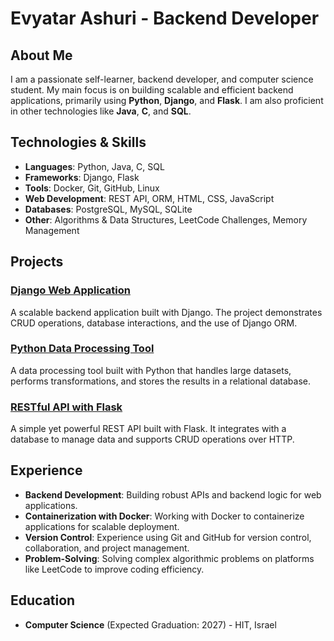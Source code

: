 # Evyatar Ashuri - Backend Developer

## About Me
I am a passionate self-learner, backend developer, and computer science student. My main focus is on building scalable and efficient backend applications, primarily using **Python**, **Django**, and **Flask**. I am also proficient in other technologies like **Java**, **C**, and **SQL**.

## Technologies & Skills
- **Languages**: Python, Java, C, SQL
- **Frameworks**: Django, Flask
- **Tools**: Docker, Git, GitHub, Linux
- **Web Development**: REST API, ORM, HTML, CSS, JavaScript
- **Databases**: PostgreSQL, MySQL, SQLite
- **Other**: Algorithms & Data Structures, LeetCode Challenges, Memory Management

## Projects
### [Django Web Application](https://github.com/evyatarashuri/django-web-app)
A scalable backend application built with Django. The project demonstrates CRUD operations, database interactions, and the use of Django ORM.

### [Python Data Processing Tool](https://github.com/evyatarashuri/python-data-tool)
A data processing tool built with Python that handles large datasets, performs transformations, and stores the results in a relational database.

### [RESTful API with Flask](https://github.com/evyatarashuri/flask-api)
A simple yet powerful REST API built with Flask. It integrates with a database to manage data and supports CRUD operations over HTTP.

## Experience
- **Backend Development**: Building robust APIs and backend logic for web applications.
- **Containerization with Docker**: Working with Docker to containerize applications for scalable deployment.
- **Version Control**: Experience using Git and GitHub for version control, collaboration, and project management.
- **Problem-Solving**: Solving complex algorithmic problems on platforms like LeetCode to improve coding efficiency.

## Education
- **Computer Science** (Expected Graduation: 2027) - HIT, Israel
